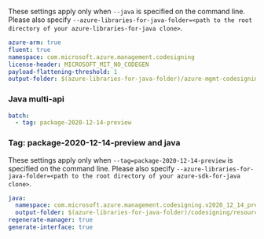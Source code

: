 
These settings apply only when `--java` is specified on the command line.
Please also specify `--azure-libraries-for-java-folder=<path to the root directory of your azure-libraries-for-java clone>`.

``` yaml $(java)
azure-arm: true
fluent: true
namespace: com.microsoft.azure.management.codesigning
license-header: MICROSOFT_MIT_NO_CODEGEN
payload-flattening-threshold: 1
output-folder: $(azure-libraries-for-java-folder)/azure-mgmt-codesigning
```

### Java multi-api

``` yaml $(java) && $(multiapi)
batch:
  - tag: package-2020-12-14-preview
```

### Tag: package-2020-12-14-preview and java

These settings apply only when `--tag=package-2020-12-14-preview` is specified on the command line.
Please also specify `--azure-libraries-for-java-folder=<path to the root directory of your azure-sdk-for-java clone>`.

``` yaml $(tag) == 'package-2020-12-14-preview' && $(java) && $(multiapi)
java:
  namespace: com.microsoft.azure.management.codesigning.v2020_12_14_preview
  output-folder: $(azure-libraries-for-java-folder)/codesigning/resource-manager/v2020_12_14_preview
regenerate-manager: true
generate-interface: true
```

